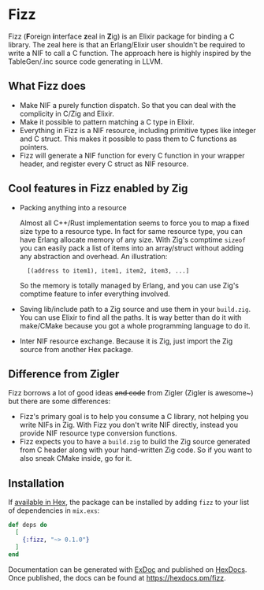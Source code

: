 # Fizz

Fizz (**F**oreign **i**nterface **z**eal in **Z**ig) is an Elixir package for binding a C library.
The zeal here is that an Erlang/Elixir user shouldn't be required to write a NIF to call a C function.
The approach here is highly inspired by the TableGen/.inc source code generating in LLVM.

## What Fizz does

- Make NIF a purely function dispatch. So that you can deal with the complicity in C/Zig and Elixir.
- Make it possible to pattern matching a C type in Elixir.
- Everything in Fizz is a NIF resource, including primitive types like integer and C struct. This makes it possible to pass them to C functions as pointers.
- Fizz will generate a NIF function for every C function in your wrapper header, and register every C struct as NIF resource.

## Cool features in Fizz enabled by Zig

- Packing anything into a resource

  Almost all C++/Rust implementation seems to force you to map a fixed size type to a resource type.
  In fact for same resource type, you can have Erlang allocate memory of any size.
  With Zig's comptime `sizeof` you can easily pack a list of items into an array/struct without adding any abstraction and overhead. An illustration:

  ```
    [(address to item1), item1, item2, item3, ...]
  ```

  So the memory is totally managed by Erlang, and you can use Zig's comptime feature to infer everything involved.

- Saving lib/include path to a Zig source and use them in your `build.zig`. You can use Elixir to find all the paths. It is way better than do it with make/CMake because you got a whole programming language to do it.
- Inter NIF resource exchange. Because it is Zig, just import the Zig source from another Hex package.

## Difference from Zigler

Fizz borrows a lot of good ideas ~~and code~~ from Zigler (Zigler is awesome~) but there are some differences:

- Fizz's primary goal is to help you consume a C library, not helping you write NIFs in Zig. With Fizz you don't write NIF directly, instead you provide NIF resource type conversion functions.
- Fizz expects you to have a `build.zig` to build the Zig source generated from C header along with your hand-written Zig code. So if you want to also sneak CMake inside, go for it.

## Installation

If [available in Hex](https://hex.pm/docs/publish), the package can be installed
by adding `fizz` to your list of dependencies in `mix.exs`:

```elixir
def deps do
  [
    {:fizz, "~> 0.1.0"}
  ]
end
```

Documentation can be generated with [ExDoc](https://github.com/elixir-lang/ex_doc)
and published on [HexDocs](https://hexdocs.pm). Once published, the docs can
be found at <https://hexdocs.pm/fizz>.
